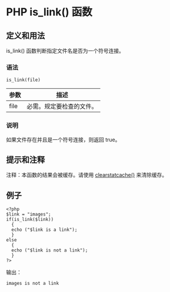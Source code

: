 # PHP is_link() 函数



## 定义和用法

is_link() 函数判断指定文件名是否为一个符号连接。

### 语法

```
is_link(file)
```

| 参数 | 描述 |
| --- | --- |
| file | 必需。规定要检查的文件。 |

### 说明

如果文件存在并且是一个符号连接，则返回 true。

## 提示和注释

注释：本函数的结果会被缓存。请使用 [clearstatcache()](/php/func_filesystem_clearstatcache.asp "PHP clearstatcache() 函数") 来清除缓存。

## 例子

```
<?php
$link = "images";
if(is_link($link))
  {
  echo ("$link is a link");
  }
else
  {
  echo ("$link is not a link");
  }
?>
```

输出：

```
images is not a link
```



